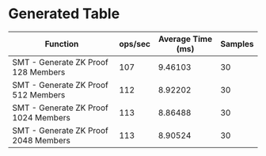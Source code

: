 # Generated Table

| Function                             | ops/sec | Average Time (ms) | Samples |
| ------------------------------------ | ------- | ----------------- | ------- |
| SMT - Generate ZK Proof 128 Members  | 107     | 9.46103           | 30      |
| SMT - Generate ZK Proof 512 Members  | 112     | 8.92202           | 30      |
| SMT - Generate ZK Proof 1024 Members | 113     | 8.86488           | 30      |
| SMT - Generate ZK Proof 2048 Members | 113     | 8.90524           | 30      |
